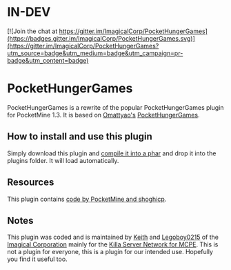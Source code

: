 # IN-DEV

[![Join the chat at https://gitter.im/ImagicalCorp/PocketHungerGames](https://badges.gitter.im/ImagicalCorp/PocketHungerGames.svg)](https://gitter.im/ImagicalCorp/PocketHungerGames?utm_source=badge&utm_medium=badge&utm_campaign=pr-badge&utm_content=badge)

# PocketHungerGames

PocketHungerGames is a rewrite of the popular PocketHungerGames plugin for PocketMine 1.3. It is based on [Omattyao's](https://forums.pocketmine.net/members/omattyao.180/) [PocketHungerGames](https://forums.pocketmine.net/plugins/pockethungergames.52/).

## How to install and use this plugin

Simply download this plugin and [compile it into a phar](http://pmt.mcpe.me) and drop it into the plugins folder. It will load automatically. 

## Resources

This plugin contains [code by PocketMine and shoghicp](https://github.com/PocketMine/ExamplePlugin).

## Notes

This plugin was coded and is maintained by [Keith](http://github.com/keithkfng) and [Legoboy0215](http://github.com/legoboy0215) of the [Imagical Corporation](http://github.com/ImagicalCorp) mainly for the [Killa Server Network for MCPE](http://www.killasg.ml). This is not a plugin for everyone, this is a plugin for our intended use. Hopefully you find it useful too.
